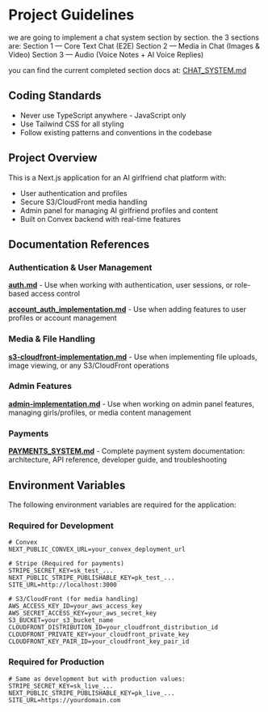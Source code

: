 # Project Guidelines

we are going to implement a chat system section by section. the 3 sections are:
Section 1 — Core Text Chat (E2E)
Section 2 — Media in Chat (Images & Video)
Section 3 — Audio (Voice Notes + AI Voice Replies)

you can find the current completed section docs at:
[CHAT_SYSTEM.md](CHAT_SYSTEM.md)

## Coding Standards
- Never use TypeScript anywhere - JavaScript only
- Use Tailwind CSS for all styling
- Follow existing patterns and conventions in the codebase

## Project Overview
This is a Next.js application for an AI girlfriend chat platform with:
- User authentication and profiles
- Secure S3/CloudFront media handling
- Admin panel for managing AI girlfriend profiles and content
- Built on Convex backend with real-time features

## Documentation References

### Authentication & User Management
**[auth.md](auth.md)** - Use when working with authentication, user sessions, or role-based access control

**[account_auth_implementation.md](account_auth_implementation.md)** - Use when adding features to user profiles or account management

### Media & File Handling
**[s3-cloudfront-implementation.md](s3-cloudfront-implementation.md)** - Use when implementing file uploads, image viewing, or any S3/CloudFront operations

### Admin Features
**[admin-implementation.md](admin-implementation.md)** - Use when working on admin panel features, managing girls/profiles, or media content management

### Payments
**[PAYMENTS_SYSTEM.md](PAYMENTS_SYSTEM.md)** - Complete payment system documentation: architecture, API reference, developer guide, and troubleshooting


## Environment Variables

The following environment variables are required for the application:

### Required for Development
```env
# Convex
NEXT_PUBLIC_CONVEX_URL=your_convex_deployment_url

# Stripe (Required for payments)
STRIPE_SECRET_KEY=sk_test_...
NEXT_PUBLIC_STRIPE_PUBLISHABLE_KEY=pk_test_...
SITE_URL=http://localhost:3000

# S3/CloudFront (for media handling)
AWS_ACCESS_KEY_ID=your_aws_access_key
AWS_SECRET_ACCESS_KEY=your_aws_secret_key
S3_BUCKET=your_s3_bucket_name
CLOUDFRONT_DISTRIBUTION_ID=your_cloudfront_distribution_id
CLOUDFRONT_PRIVATE_KEY=your_cloudfront_private_key
CLOUDFRONT_KEY_PAIR_ID=your_cloudfront_key_pair_id
```

### Required for Production
```env
# Same as development but with production values:
STRIPE_SECRET_KEY=sk_live_...
NEXT_PUBLIC_STRIPE_PUBLISHABLE_KEY=pk_live_...
SITE_URL=https://yourdomain.com
```